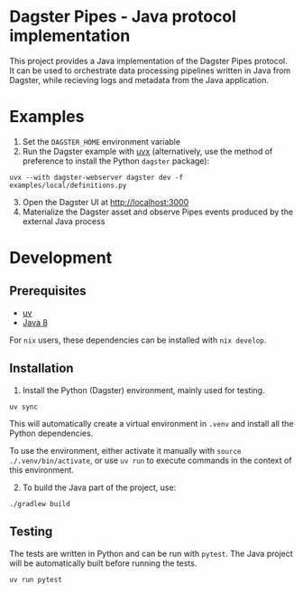 # Dagster Pipes - Java protocol implementation

This project provides a Java implementation of the Dagster Pipes protocol. It can be used to orchestrate data processing pipelines written in Java from Dagster, while recieving logs and metadata from the Java application.

# Examples

1. Set the `DAGSTER_HOME` environment variable
2. Run the Dagster example with [uvx](https://docs.astral.sh/uv/guides/tools/) (alternatively, use the method of preference to install the Python `dagster` package):

```
uvx --with dagster-webserver dagster dev -f examples/local/definitions.py
```

3. Open the Dagster UI at [http://localhost:3000](http://localhost:3000) 
4. Materialize the Dagster asset and observe Pipes events produced by the external Java process

# Development

## Prerequisites

- [uv](https://docs.astral.sh/uv/)
- [Java 8](https://www.oracle.com/java/technologies/javase-jdk8-downloads.html)

For `nix` users, these dependencies can be installed with `nix develop`.

## Installation

1. Install the Python (Dagster) environment, mainly used for testing.

```shell
uv sync
```

This will automatically create a virtual environment in `.venv` and install all the Python dependencies.

To use the environment, either activate it manually with `source ./.venv/bin/activate`, or use `uv run` to execute commands in the context of this environment.

2. To build the Java part of the project, use:
```shell
./gradlew build
```

## Testing

The tests are written in Python and can be run with `pytest`. The Java project will be automatically built before running the tests.

```shell
uv run pytest
```
